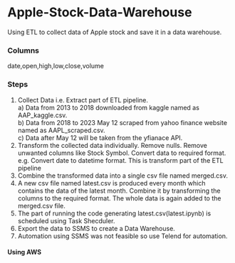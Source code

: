 # Apple-Stock-Data-Warehouse
Using ETL to collect data of Apple stock and save it in a data warehouse.

### Columns
date,open,high,low,close,volume

### Steps
1) Collect Data i.e. Extract part of ETL pipeline. <br>
    a) Data from 2013 to 2018 downloaded from kaggle named as AAP_kaggle.csv.<br>
    b) Data from 2018 to 2023 May 12 scraped from yahoo finance website named as AAPL_scraped.csv.<br>
    c) Data after May 12 will be taken from the yfianace API.<br>
2) Transform the collected data individually. Remove nulls. Remove unwanted columns like Stock Symbol. Convert data to required format. e.g. Convert date to datetime    format. This is transform part of the ETL pipeline<br>
3) Combine the transformed data into a single csv file named merged.csv.
4) A new csv file named latest.csv is produced every month which contains the data of the latest month. Combine it by transforming the columns to the required          format. The whole data is again added to the merged.csv file.
5) The part of running the code generating latest.csv(latest.ipynb) is scheduled using Task Shecduler.
6) Export the data to SSMS to create a Data Warehouse.
7) Automation using SSMS was not feasible so use Telend for automation.



  #### Using AWS
  
